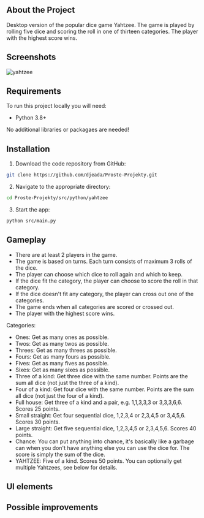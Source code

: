 ## About the Project

Desktop version of the popular dice game Yahtzee. The game is played by rolling five dice and scoring the roll in one of thirteen categories. The player with the highest score wins.

## Screenshots

![yahtzee](https://user-images.githubusercontent.com/37275728/194823845-3aea219e-10d3-4d09-bc36-0832e7e0a8f8.gif)

## Requirements

To run this project locally you will need:

* Python 3.8+

No additional libraries or packagaes are needed!

## Installation

1. Download the code repository from GitHub: 
    
```Bash
git clone https://github.com/djeada/Proste-Projekty.git
```

2. Navigate to the appropriate directory:

```Bash
cd Proste-Projekty/src/python/yahtzee
```

3. Start the app:

```Bash
python src/main.py
```

## Gameplay

* There are at least 2 players in the game.
* The game is based on turns. Each turn consists of maximum 3 rolls of the dice.
* The player can choose which dice to roll again and which to keep.
* If the dice fit the category, the player can choose to score the roll in that category.
* If the dice doesn't fit any category, the player can cross out one of the categories.
* The game ends when all categories are scored or crossed out.
* The player with the highest score wins.

Categories:

* Ones: Get as many ones as possible.
* Twos: Get as many twos as possible.
* Threes: Get as many threes as possible.
* Fours: Get as many fours as possible.
* Fives: Get as many fives as possible.
* Sixes: Get as many sixes as possible.
* Three of a kind: Get three dice with the same number. Points are the sum all dice (not just the three of a kind).
* Four of a kind: Get four dice with the same number. Points are the sum all dice (not just the four of a kind).
* Full house: Get three of a kind and a pair, e.g. 1,1,3,3,3 or 3,3,3,6,6. Scores 25 points.
* Small straight: Get four sequential dice, 1,2,3,4 or 2,3,4,5 or 3,4,5,6. Scores 30 points.
* Large straight: Get five sequential dice, 1,2,3,4,5 or 2,3,4,5,6. Scores 40 points.
* Chance: You can put anything into chance, it's basically like a garbage can when you don't have anything else you can use the dice for. The score is simply the sum of the dice.
* YAHTZEE: Five of a kind. Scores 50 points. You can optionally get multiple Yahtzees, see below for details.

## UI elements


## Possible improvements

